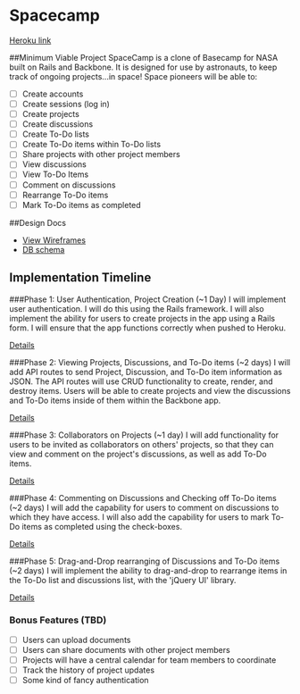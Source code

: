 # Spacecamp

[Heroku link][heroku]

[heroku]: #

##Minimum Viable Project
SpaceCamp is a clone of Basecamp for NASA built on Rails and Backbone.  It is designed for use by astronauts, to keep track of ongoing projects...in space!
Space pioneers will be able to:

 - [ ] Create accounts
 - [ ] Create sessions (log in)
 - [ ] Create projects
 - [ ] Create discussions
 - [ ] Create To-Do lists
 - [ ] Create To-Do items within To-Do lists
 - [ ] Share projects with other project members
 - [ ] View discussions
 - [ ] View To-Do Items
 - [ ] Comment on discussions
 - [ ] Rearrange To-Do items
 - [ ] Mark To-Do items as completed

##Design Docs
* [View Wireframes][views]
* [DB schema][schema]

[views]: ./docs/views.md
[schema]: ./docs/schema.md

## Implementation Timeline

###Phase 1: User Authentication, Project Creation (~1 Day)
I will implement user authentication. I will do this using the Rails framework. I will also implement the ability for users to create projects in the app using a Rails form. I will ensure that the app functions correctly when pushed to Heroku.

[Details][phase-one]

###Phase 2: Viewing Projects, Discussions, and To-Do items (~2 days)
I will add API routes to send Project, Discussion, and To-Do item information as JSON. The API routes will use CRUD functionality to create, render, and destroy items. Users will be able to create projects and view the discussions and To-Do items inside of them within the Backbone app.

[Details][phase-two]

###Phase 3: Collaborators on Projects (~1 day)
I will add functionality for users to be invited as collaborators on others' projects, so that they can view and comment on the project's discussions, as well as add To-Do items.

[Details][phase-three]

###Phase 4: Commenting on Discussions and Checking off To-Do items (~2 days)
I will add the capability for users to comment on discussions to which they have access. I will also add the capability for users to mark To-Do items as completed using the check-boxes.

[Details][phase-four]

###Phase 5: Drag-and-Drop rearranging of Discussions and To-Do items (~2 days)
I will implement the ability to drag-and-drop to rearrange items in the To-Do list and discussions list, with the 'jQuery UI' library.

[Details][phase-five]

### Bonus Features (TBD)
- [ ] Users can upload documents
- [ ] Users can share documents with other project members
- [ ] Projects will have a central calendar for team members to coordinate
- [ ] Track the history of project updates
- [ ] Some kind of fancy authentication

[phase-one]: ./docs/phases/phase1.md
[phase-two]: ./docs/phases/phase2.md
[phase-three]: ./docs/phases/phase3.md
[phase-four]: ./docs/phases/phase4.md
[phase-five]: ./docs/phases/phase5.md
